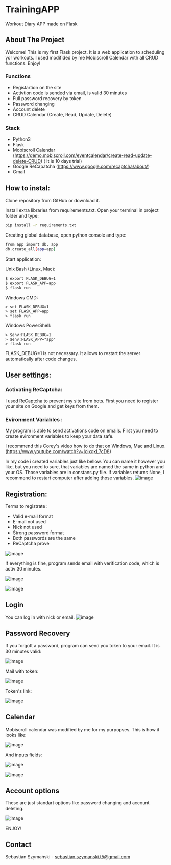# TrainingAPP
Workout Diary APP made on Flask


<!-- ABOUT THE PROJECT -->
## About The Project
Welcome! This is my first Flask project. It is a web application to scheduling yor workouts. I used modifided by me Mobiscroll Calendar with all CRUD functions.  Enjoy!


### Functions
* Registartion on the site
* Activtion code is sended via email, is valid 30 minutes
* Full password recovery by token
* Password changing
* Account delete
* CRUD Calendar (Create, Read, Update, Delete)
### Stack

* Python3
* Flask
* Mobiscroll Calendar (https://demo.mobiscroll.com/eventcalendar/create-read-update-delete-CRUD) ( It is 10 days trial)
* Google ReCapatcha (https://www.google.com/recaptcha/about/)
* Gmail

<!-- How to install -->
## How to instal:
Clone repository from GitHub or download it. 

Install extra libraries from requirements.txt.
Open your terminal in project folder and type:

  ```sh
  pip install -r requirements.txt
  ```
  

Creating global database, open python console and type:
  ```sh
  from app import db, app
  db.create_all(app=app)
  ```
  
Start application:
  
  
  Unix Bash (Linux, Mac):
  ```sh
$ export FLASK_DEBUG=1
$ export FLASK_APP=app
$ flask run
 ```

Windows CMD:
```
> set FLASK_DEBUG=1
> set FLASK_APP=app
> flask run
```
Windows PowerShell:
```
> $env:FLASK_DEBUG=1 
> $env:FLASK_APP="app" 
> flask run
```
 FLASK_DEBUG=1 is not necessary. It allows to restart the server automatically after code changes.

## User settings:


### Activating ReCaptcha:

I used ReCaptcha to prevent my site from bots. First you need to register your site on Google and get keys from them.


### Evironment Variables :
My program is able to send activations code on emails. First you need to create evironment variables to keep your data safe.

I recommend this Corey's video how to do that on Windows, Mac and Linux. (https://www.youtube.com/watch?v=IolxqkL7cD8)

In my code i created variables just like bellow. You can name it however you like, but you need to sure, that variables are named the same in python and your OS. Those variables are in constans.py file.
If variables returns None, I recommend to restart computer after adding those variables.
![image](https://user-images.githubusercontent.com/79137973/118014112-24716200-b353-11eb-93d9-835fbe71f360.png)


 ## Registration:
Terms to registrate :
* Valid e-mail format
* E-mail not used
* Nick not used
* Strong password format
* Both passwords are the same
* ReCaptcha prove 

![image](https://user-images.githubusercontent.com/79137973/118016748-0f4a0280-b356-11eb-831a-739db5aba445.png)

If everything is fine, program sends email with verification code, which is activ 30 minutes.

![image](https://user-images.githubusercontent.com/79137973/118016880-3d2f4700-b356-11eb-96d2-bc43a115f3c4.png)


![image](https://user-images.githubusercontent.com/79137973/118016956-50daad80-b356-11eb-829a-78487bd8a965.png)


## Login
You can log in with nick or email.
![image](https://user-images.githubusercontent.com/79137973/118017090-7b2c6b00-b356-11eb-83f2-5a7bc381fb17.png)

## Password Recovery

If you forgott a password, program can send you token to your email. It is 30 minutes valid:


![image](https://user-images.githubusercontent.com/79137973/118017530-06a5fc00-b357-11eb-8620-83e171f84a58.png)


Mail with token:


![image](https://user-images.githubusercontent.com/79137973/118017768-4967d400-b357-11eb-8053-cc068da3af9f.png)



Token's link:



![image](https://user-images.githubusercontent.com/79137973/118017926-75835500-b357-11eb-977c-4951ebf57f0e.png)



## Calendar
Mobiscroll calendar was modified by me for my purpopses. This is how it looks like:

![image](https://user-images.githubusercontent.com/79137973/118019024-cc3d5e80-b358-11eb-8907-f1ed4a1b459f.png)

And inputs fields:

![image](https://user-images.githubusercontent.com/79137973/118019116-e8d99680-b358-11eb-862b-800f68e69a8b.png)


![image](https://user-images.githubusercontent.com/79137973/118019555-67cecf00-b359-11eb-9423-6ea4a9059729.png)


## Account options

These are just standart options like password changing and account deleting.


![image](https://user-images.githubusercontent.com/79137973/118021860-f8a6aa00-b35b-11eb-9c25-396d0210b57a.png)



ENJOY!

 
  


<!-- CONTACT -->
## Contact

Sebastian Szymański - sebastian.szymanski.t5@gmail.com

